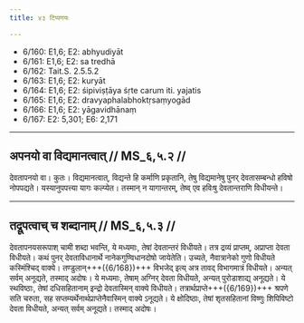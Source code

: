 ```yaml
---
title: ४३ टिप्पणयः

---
```

- 6/160: E1,6; E2: abhyudiyāt
- 6/161: E1,6; E2: sa tredhā
- 6/162: Tait.S. 2.5.5.2
- 6/163: E1,6; E2: kuryāt
- 6/164: E1,6; E2: śipiviṣṭāya śṛte carum iti. yajatis
- 6/165: E1,6; E2: dravyaphalabhoktṛsaṃyogād
- 6/166: E1,6; E2: yāgavidhānaṃ
- 6/167: E2: 5,301; E6: 2,171

____________________________________________


## अपनयो वा विद्यमानत्वात् // MS_६,५.२ //

देवतापनयो वा। कुतः। विद्यमानत्वात्, विद्यन्ते हि कर्माणि प्रकृतानि, तेषु विद्यमानेषु पुनर् देवतासम्बन्धो हविषो नोपपद्यते। यस्यानुपपत्त्या यागः कल्प्येत। तस्मान् न यागान्तरम्, तेष्व् एव हविःषु देवतान्तराणि विधीयन्ते।


____________________________________________


## तद्रूपत्वाच् च शब्दानाम् // MS_६,५.३ //

देवतापनयसरूपाश् चामी शब्दा भवन्ति, ये मध्यमाः, तेषां देवतान्तरं विधीयते। तत्र द्रव्यं प्राप्तम्, अप्राप्ता देवता विधीयते। कथं पुनर् देवताविधानार्थे नानेकगुण्विधानदोषो जायेतेति। उच्यते, नैवात्रानेको गुणो विधीयते कस्मिंश्चिद् वाक्ये। तण्डुलान्+++({6/168})+++ विभजेद् इत्य् अत्र तावद् विभागमात्रं विधीयते। अन्यत् सर्वम् अनूद्यते, तस्माद् अदोषः। ये मध्यमाः, तेषाम् अग्निर् देवता विधीयते, अन्यत् पुरोडाशाद्य् अनूद्यते। ये स्थविष्ठाः, तेषां दधिसहितानाम् इन्द्रो देवतास्मिन् वाक्ये विधीयते। तत्रार्थप्राप्ते+++({6/169})+++ श्रपणे सति चरुता, सह सप्तम्यर्थेनार्थप्राप्तेनैवास्मिन् वाक्ये ऽनूद्यते। ये क्षोदिष्ठाः, तेषां शृतसहितानां विष्णुः शिपिविष्टो देवता विधीयते, अन्यत् सर्वम् अनूद्यते। तस्माद् अदोषः।